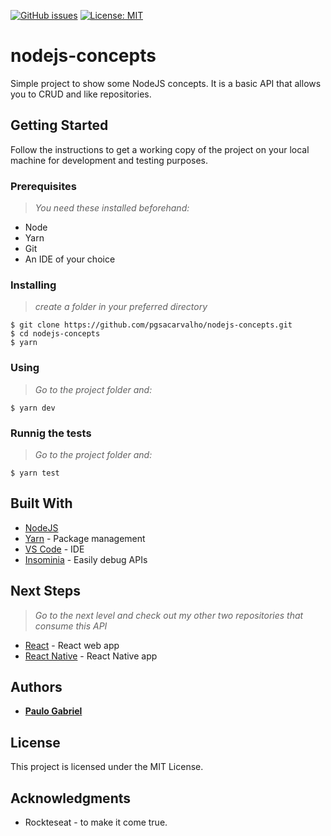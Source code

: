 [![GitHub issues](https://img.shields.io/github/issues/Naereen/StrapDown.js.svg)](https://github.com/pgsacarvalho/nodejs-concepts/issues/)
[![License: MIT](https://img.shields.io/badge/License-MIT-yellow.svg)](https://opensource.org/licenses/MIT)


# nodejs-concepts
Simple project to show some NodeJS concepts. It is a basic API that allows you to CRUD and like repositories. 

## Getting Started
Follow the instructions to get a working copy of the project on your local machine for development and testing purposes.

### Prerequisites
> _You need these installed beforehand:_
* Node
* Yarn
* Git
* An IDE of your choice

### Installing
> _create a folder in your preferred directory_
```shell
$ git clone https://github.com/pgsacarvalho/nodejs-concepts.git
$ cd nodejs-concepts
$ yarn
```

### Using
> _Go to the project folder and:_
```shell
$ yarn dev
```

### Runnig the tests
> _Go to the project folder and:_
```shell
$ yarn test
```

## Built With
* [NodeJS](https://nodejs.org/en/download/)
* [Yarn](https://yarnpkg.com/) - Package management
* [VS Code](https://code.visualstudio.com/download) - IDE
* [Insominia](https://insomnia.rest/) - Easily debug APIs

## Next Steps
> _Go to the next level and check out my other two repositories that consume this API_
* [React](https://github.com/pgsacarvalho/reactjs-concepts) - React web app
* [React Native](https://github.com/pgsacarvalho/rnative-concepts) - React Native app

## Authors
* [**Paulo Gabriel**](https://www.linkedin.com/in/paulogabrielcarvalho/)

## License
This project is licensed under the MIT License.

## Acknowledgments
* Rockteseat - to make it come true.
